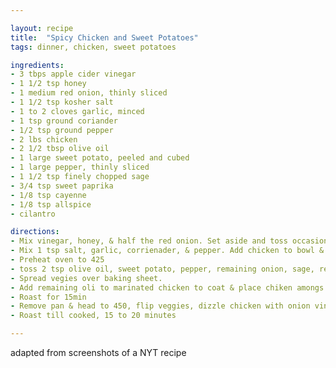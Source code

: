 ```yaml
---

layout: recipe
title:  "Spicy Chicken and Sweet Potatoes"
tags: dinner, chicken, sweet potatoes

ingredients:
- 3 tbps apple cider vinegar
- 1 1/2 tsp honey 
- 1 medium red onion, thinly sliced
- 1 1/2 tsp kosher salt
- 1 to 2 cloves garlic, minced
- 1 tsp ground coriander
- 1/2 tsp ground pepper
- 2 lbs chicken
- 2 1/2 tbsp olive oil
- 1 large sweet potato, peeled and cubed
- 1 large pepper, thinly sliced
- 1 1/2 tsp finely chopped sage
- 3/4 tsp sweet paprika
- 1/8 tsp cayenne
- 1/8 tsp allspice
- cilantro

directions:
- Mix vinegar, honey, & half the red onion. Set aside and toss occasionally as the chicken cooks
- Mix 1 tsp salt, garlic, corrienader, & pepper. Add chicken to bowl & rub the mixture all over. Marinate 30min
- Preheat oven to 425
- toss 2 tsp olive oil, sweet potato, pepper, remaining onion, sage, remaining salt, paprika, cayenne, & allspice.
- Spread vegies over baking sheet.
- Add remaining oli to marinated chicken to coat & place chiken amongs veggies (but not on top of them)
- Roast for 15min
- Remove pan & head to 450, flip veggies, dizzle chicken with onion vinegar mixture, and add onions
- Roast till cooked, 15 to 20 minutes

---
```


adapted from screenshots of a NYT recipe

